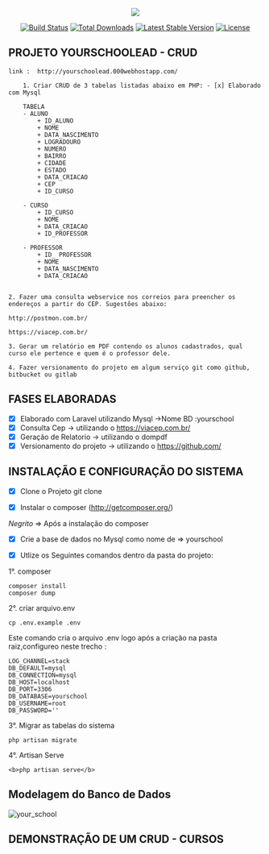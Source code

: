 <p align="center"><img src="https://laravel.com/assets/img/components/logo-laravel.svg"></p>

<p align="center">
<a href="https://travis-ci.org/laravel/framework"><img src="https://travis-ci.org/laravel/framework.svg" alt="Build Status"></a>
<a href="https://packagist.org/packages/laravel/framework"><img src="https://poser.pugx.org/laravel/framework/d/total.svg" alt="Total Downloads"></a>
<a href="https://packagist.org/packages/laravel/framework"><img src="https://poser.pugx.org/laravel/framework/v/stable.svg" alt="Latest Stable Version"></a>
<a href="https://packagist.org/packages/laravel/framework"><img src="https://poser.pugx.org/laravel/framework/license.svg" alt="License"></a>
</p>

## PROJETO YOURSCHOOLEAD - CRUD
    link :  http://yourschoolead.000webhostapp.com/
        
        1. Criar CRUD de 3 tabelas listadas abaixo em PHP: - [x] Elaborado com Mysql
        
        TABELA
        - ALUNO
            + ID_ALUNO
            + NOME
            + DATA_NASCIMENTO
            + LOGRADOURO
            + NUMERO
            + BAIRRO
            + CIDADE
            + ESTADO
            + DATA_CRIACAO
            + CEP
            + ID_CURSO

        - CURSO
            + ID_CURSO
            + NOME
            + DATA_CRIACAO
            + ID_PROFESSOR

        - PROFESSOR
            + ID_ PROFESSOR
            + NOME
            + DATA_NASCIMENTO
            + DATA_CRIACAO


    2. Fazer uma consulta webservice nos correios para preencher os endereços a partir do CEP. Sugestões abaixo: 

    http://postmon.com.br/

    https://viacep.com.br/ 

    3. Gerar um relatório em PDF contendo os alunos cadastrados, qual curso ele pertence e quem é o professor dele. 

    4. Fazer versionamento do projeto em algum serviço git como github, bitbucket ou gitlab
## FASES ELABORADAS
- [x] Elaborado com Laravel utilizando Mysql ->Nome BD :yourschool
- [x] Consulta Cep -> utilizando o  https://viacep.com.br/
- [x] Geração de Relatorio -> utilizando o dompdf
- [x] Versionamento do projeto  -> utilizando o https://github.com/
## INSTALAÇÃO E CONFIGURAÇÃO DO SISTEMA
- [x] Clone o Projeto git clone 

- [x] Instalar o composer (http://getcomposer.org/) 
 
 _Negrito_ => Após a instalação do composer
     
- [x] Crie a base de dados no Mysql como nome de => yourschool

- [x] Utlize os Seguintes comandos dentro da pasta do projeto:

 1°. composer
  
    composer install
    composer dump
         
2°. criar arquivo.env

    cp .env.example .env
Este comando cria o arquivo .env logo após a criação na pasta raiz,configureo neste trecho :
        
    LOG_CHANNEL=stack
    DB_DEFAULT=mysql
    DB_CONNECTION=mysql
    DB_HOST=localhost
    DB_PORT=3306
    DB_DATABASE=yourschool
    DB_USERNAME=root
    DB_PASSWORD=''     
    
3°. Migrar as tabelas do sistema
    
    php artisan migrate

4°. Artisan Serve
   
    <b>php artisan serve</b>

## Modelagem do Banco de Dados


![your_school](https://user-images.githubusercontent.com/39013655/55721775-380ea980-59d2-11e9-845f-8fcb91f645b9.jpg)

## DEMONSTRAÇÃO DE UM CRUD - CURSOS



   
    
    






